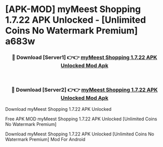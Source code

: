 # [APK-MOD] myMeest Shopping 1.7.22 APK Unlocked - [Unlimited Coins No Watermark Premium] a683w



<div align="center">
<h3>🔴 Download [Server1] 👉👉 <a href="https://momento.my/?title=myMeest_Shopping_1.7.22_APK_Unlocked">myMeest Shopping 1.7.22 APK Unlocked Mod Apk</a></h3><br>

<h3>🔴 Download [Server2] 👉👉 <a href="https://momento.my/?title=myMeest_Shopping_1.7.22_APK_Unlocked">myMeest Shopping 1.7.22 APK Unlocked Mod Apk</a></h3>
</div>



Download myMeest Shopping 1.7.22 APK Unlocked 

Free APK MOD myMeest Shopping 1.7.22 APK Unlocked [Unlimited Coins No Watermark Premium]

Download myMeest Shopping 1.7.22 APK Unlocked [Unlimited Coins No Watermark Premium] Mod For Android
